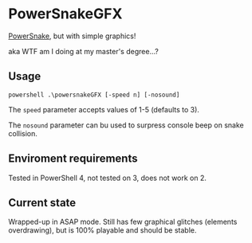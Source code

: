 # PowerSnakeGFX
[PowerSnake](https://github.com/spitfire05/PowerSnake), but with simple graphics!

aka WTF am I doing at my master's degree...?

## Usage

`powershell .\powersnakeGFX [-speed n] [-nosound]`

The `speed` parameter accepts values of 1-5 (defaults to 3).

The `nosound` parameter can bu used to surpress console beep on snake collision.

## Enviroment requirements

Tested in PowerShell 4, not tested on 3, does not work on 2.

## Current state

Wrapped-up in ASAP mode. Still has few graphical glitches (elements overdrawing), but is 100% playable and should be stable.
